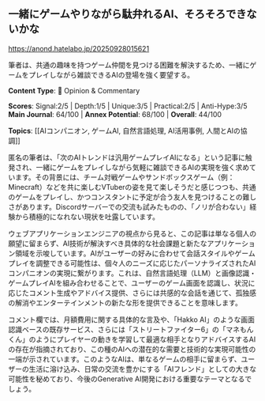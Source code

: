 ## 一緒にゲームやりながら駄弁れるAI、そろそろできないかな

https://anond.hatelabo.jp/20250928015621

筆者は、共通の趣味を持つゲーム仲間を見つける困難を解決するため、一緒にゲームをプレイしながら雑談できるAIの登場を強く要望する。

**Content Type**: 💭 Opinion & Commentary

**Scores**: Signal:2/5 | Depth:1/5 | Unique:3/5 | Practical:2/5 | Anti-Hype:3/5
**Main Journal**: 64/100 | **Annex Potential**: 68/100 | **Overall**: 44/100

**Topics**: [[AIコンパニオン, ゲームAI, 自然言語処理, AI活用事例, 人間とAIの協調]]

匿名の筆者は、「次のAIトレンドは汎用ゲームプレイAIになる」という記事に触発され、一緒にゲームをプレイしながら気軽に雑談できるAIの実現を強く求めています。その背景には、チーム対戦ゲームやサンドボックスゲーム（例：Minecraft）などを共に楽しむVTuberの姿を見て楽しそうだと感じつつも、共通のゲームをプレイし、かつコンスタントに予定が合う友人を見つけることの難しさがあります。Discordサーバーでの交流も試みたものの、「ノリが合わない」経験から積極的になれない現状を吐露しています。

ウェブアプリケーションエンジニアの視点から見ると、この記事は単なる個人の願望に留まらず、AI技術が解決すべき具体的な社会課題と新たなアプリケーション領域を示唆しています。AIがユーザーの好みに合わせて会話スタイルやゲームプレイを調整できる可能性は、個々人のニーズに応じたパーソナライズされたAIコンパニオンの実現に繋がります。これは、自然言語処理（LLM）と画像認識・ゲームプレイAIを組み合わせることで、ユーザーのゲーム画面を認識し、状況に応じたコメント生成やアドバイス提供、さらには共感的な会話を通じて、孤独感の解消やエンターテインメントの新たな形を提供できることを意味します。

コメント欄では、月額費用に関する具体的な言及や、「Hakko AI」のような画面認識ベースの既存サービス、さらには「ストリートファイター6」の「マネもんくん」のようにプレイヤーの動きを学習して最適な相手となりアドバイスするAIの存在が指摘されており、この種のAIへの潜在的な需要と技術的な実現可能性の一端が示されています。このようなAIは、単なるゲームの相手に留まらず、ユーザーの生活に溶け込み、日常の交流を豊かにする「AIフレンド」としての大きな可能性を秘めており、今後のGenerative AI開発における重要なテーマとなるでしょう。